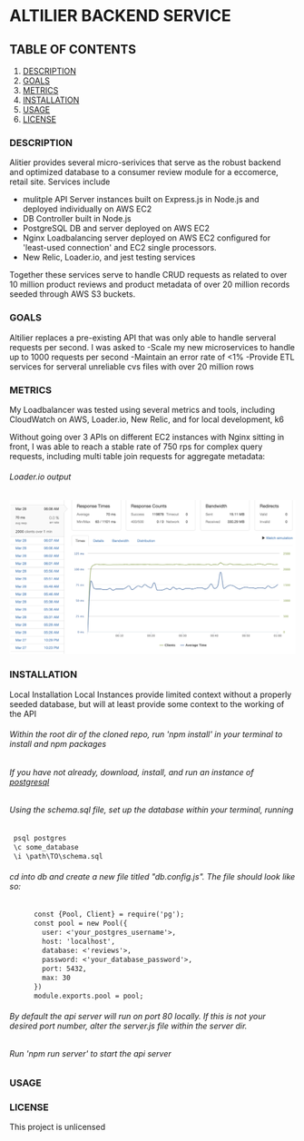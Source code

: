 # ALTILIER BACKEND SERVICE

## TABLE OF CONTENTS
1. [DESCRIPTION](#description)
2. [GOALS](#goals)
3. [METRICS](#metrics)
4. [INSTALLATION](#installation)
5. [USAGE](#usage)
6. [LICENSE](#license)

### DESCRIPTION <a name="description"></a>
Alitier provides several micro-serivices that serve as the robust backend and optimized database to a consumer review module for a eccomerce, retail site. Services include
- mulitple API Server instances built on Express.js in Node.js and deployed individually on AWS EC2
- DB Controller built in Node.js
- PostgreSQL DB and server deployed on AWS EC2
- Nginx Loadbalancing server deployed on AWS EC2 configured for 'least-used connection' and EC2 single processors.
- New Relic, Loader.io, and jest testing services

Together these services serve to handle CRUD requests as related to over 10 million product reviews and product metadata of over 20 million records seeded through AWS S3 buckets.

### GOALS <a name="goals"></a>
Altilier replaces a pre-existing API that was only able to handle serveral requests per second.
I was asked to
-Scale my new microservices to handle up to 1000 requests per second
-Maintain an error rate of <1%
-Provide ETL services for serveral unreliable cvs files with over 20 million rows

### METRICS <a name="metrics"></a>
My Loadbalancer was tested using several metrics and tools, including CloudWatch on AWS, Loader.io, New Relic, and for local development, k6

Without going over 3 APIs on different EC2 instances with Nginx sitting in front, I was able to reach a stable rate of 750 rps for complex query requests, including multi table join requests for aggregate metadata:
###### Loader.io output
<img src="https://github.com/JacobWPeterson/Atelier/blob/master/LoaderIOExample.png" alt="loader.io results" width=775px />

### INSTALLATION <a name="installation"></a>
  Local Installation
  Local Instances provide limited context without a properly seeded database, but will at least provide some context to the working of the API
   ###### Within the root dir of the cloned repo, run 'npm install' in your terminal to install and npm packages
   ###### If you have not already, download, install, and run an instance of [postgresql](https://www.postgresql.org/docs/9.3/tutorial-install.html)
   ###### Using the schema.sql file, set up the database within your terminal, running
   ```
    psql postgres
    \c some_database
    \i \path\TO\schema.sql
   ```
   ###### cd into db and create a new file titled "db.config.js". The file should look like so:

```
      const {Pool, Client} = require('pg');
      const pool = new Pool({
        user: <'your_postgres_username'>,
        host: 'localhost',
        database: <'reviews'>,
        password: <'your_database_password'>,
        port: 5432,
        max: 30
      })
      module.exports.pool = pool;
```
   ###### By default the api server will run on port 80 locally. If this is not your desired port number, alter the server.js file within the server dir.
   ###### Run 'npm run server' to start the api server

### USAGE <a name="usage"></a>

### LICENSE <a name="license"></a>
This project is unlicensed